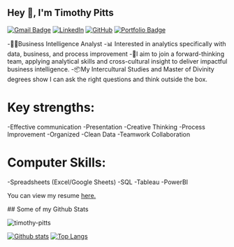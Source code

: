 ## Hey 👋, I'm Timothy Pitts
[![Gmail Badge](https://img.shields.io/badge/-timothy.pitts1@gmail.com-c14438?style=flat&logo=Gmail&logoColor=white&link=mailto:timothy.pitts1@gmail.com)](mailto:timothy.pitts1@gmail.com) [![LinkedIn](https://img.shields.io/badge/LinkedIn-0077B5?style=flat&logo=linkedin&logoColor=white)](https://www.linkedin.com/in/timothy-pitts/) [![GitHub](https://img.shields.io/badge/GitHub-333333?style=flat&logo=github&logoColor=white)](https://github.com/timothy-pitts/) [![Portfolio Badge](https://img.shields.io/badge/portfolio-web-blue?style=flat&link=https://github.com/timothy-pitts/timothy-pitts/)](https://github.com/timothy-pitts/timothy-pitts/) 

<p align='left'>

-👨‍💼Business Intelligence Analyst
-📊 Interested in analytics specifically with data, business, and process improvement
-🤝I aim to join a forward-thinking team, applying analytical skills and cross-cultural insight to deliver impactful business intelligence.
-📦My Intercultural Studies and Master of Divinity degrees show I can ask the right questions and think outside the box.

# Key strengths:

-Effective communication
-Presentation
-Creative Thinking
-Process Improvement
-Organized
-Clean Data
-Teamwork Collaboration

# Computer Skills:

-Spreadsheets (Excel/Google Sheets)
-SQL
-Tableau
-PowerBI

</p><p align='left'> You can view my resume <a href='https://docs.google.com/document/d/1yNTUHECCvsJ4tZLDYCZQXFsnY1RjeyEA9Q-CI5Qr6FM/edit?tab=t.0 ' target=_blank><u>here</u>.</a></p>
## Some of my Github Stats
<p align=left> <img src=https://komarev.com/ghpvc/?username=timothy-pitts alt=timothy-pitts /> </p>

[![Github stats](https://github-readme-stats.vercel.app/api?username=timothy-pitts&show_icons=true&include_all_commits=true)](https://github.com/timothy-pitts/github-readme-stats)
[![Top Langs](https://github-readme-stats.vercel.app/api/top-langs/?username=timothy-pitts&layout=compact)](https://github.com/timothy-pitts/github-readme-stats)
